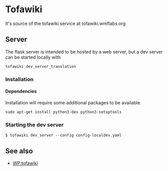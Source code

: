 # Tofawiki
It's source of the tofawiki service at tofawiki.wmflabs.org


## Server
The flask server is intended to be hosted by a web server, but a dev server can
be started locally with

    tofawiki dev_server_translation

### Installation


#### Dependencies
Installation will require some additional packages to be available.

  `sudo apt-get install python3-dev python3-setuptools`

### Starting the dev server

    $ tofawiki dev_server --config config-localdev.yaml

## See also
* [WP:tofawiki](https://fa.wikipedia.org/wiki/%D9%88%DB%8C%DA%A9%DB%8C%E2%80%8C%D9%BE%D8%AF%DB%8C%D8%A7:%D8%AA%D9%88%D9%81%D8%A7%D9%88%DB%8C%DA%A9%DB%8C)
